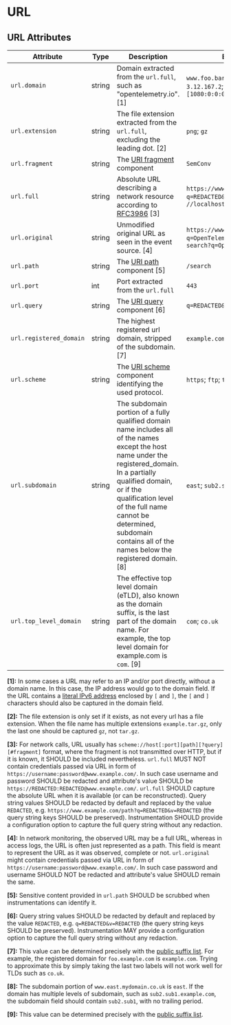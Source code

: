 <!--- Hugo front matter used to generate the website version of this page:
linkTitle: URL
--->

# URL

## URL Attributes

<!-- semconv registry.url(omit_requirement_level) -->
| Attribute  | Type | Description  | Examples  | Stability |
|---|---|---|---|---|
| `url.domain` | string | Domain extracted from the `url.full`, such as "opentelemetry.io". [1] | `www.foo.bar`; `opentelemetry.io`; `3.12.167.2`; `[1080:0:0:0:8:800:200C:417A]` | ![Experimental](https://img.shields.io/badge/-experimental-blue) |
| `url.extension` | string | The file extension extracted from the `url.full`, excluding the leading dot. [2] | `png`; `gz` | ![Experimental](https://img.shields.io/badge/-experimental-blue) |
| `url.fragment` | string | The [URI fragment](https://www.rfc-editor.org/rfc/rfc3986#section-3.5) component | `SemConv` | ![Stable](https://img.shields.io/badge/-stable-lightgreen) |
| `url.full` | string | Absolute URL describing a network resource according to [RFC3986](https://www.rfc-editor.org/rfc/rfc3986) [3] | `https://www.foo.bar/search?q=REDACTED&v=REDACTED#SemConv`; `//localhost` | ![Stable](https://img.shields.io/badge/-stable-lightgreen) |
| `url.original` | string | Unmodified original URL as seen in the event source. [4] | `https://www.foo.bar/search?q=OpenTelemetry#SemConv`; `search?q=OpenTelemetry` | ![Experimental](https://img.shields.io/badge/-experimental-blue) |
| `url.path` | string | The [URI path](https://www.rfc-editor.org/rfc/rfc3986#section-3.3) component [5] | `/search` | ![Stable](https://img.shields.io/badge/-stable-lightgreen) |
| `url.port` | int | Port extracted from the `url.full` | `443` | ![Experimental](https://img.shields.io/badge/-experimental-blue) |
| `url.query` | string | The [URI query](https://www.rfc-editor.org/rfc/rfc3986#section-3.4) component [6] | `q=REDACTED&v=REDACTED` | ![Stable](https://img.shields.io/badge/-stable-lightgreen) |
| `url.registered_domain` | string | The highest registered url domain, stripped of the subdomain. [7] | `example.com`; `foo.co.uk` | ![Experimental](https://img.shields.io/badge/-experimental-blue) |
| `url.scheme` | string | The [URI scheme](https://www.rfc-editor.org/rfc/rfc3986#section-3.1) component identifying the used protocol. | `https`; `ftp`; `telnet` | ![Stable](https://img.shields.io/badge/-stable-lightgreen) |
| `url.subdomain` | string | The subdomain portion of a fully qualified domain name includes all of the names except the host name under the registered_domain. In a partially qualified domain, or if the qualification level of the full name cannot be determined, subdomain contains all of the names below the registered domain. [8] | `east`; `sub2.sub1` | ![Experimental](https://img.shields.io/badge/-experimental-blue) |
| `url.top_level_domain` | string | The effective top level domain (eTLD), also known as the domain suffix, is the last part of the domain name. For example, the top level domain for example.com is `com`. [9] | `com`; `co.uk` | ![Experimental](https://img.shields.io/badge/-experimental-blue) |

**[1]:** In some cases a URL may refer to an IP and/or port directly, without a domain name. In this case, the IP address would go to the domain field. If the URL contains a [literal IPv6 address](https://www.rfc-editor.org/rfc/rfc2732#section-2) enclosed by `[` and `]`, the `[` and `]` characters should also be captured in the domain field.

**[2]:** The file extension is only set if it exists, as not every url has a file extension. When the file name has multiple extensions `example.tar.gz`, only the last one should be captured `gz`, not `tar.gz`.

**[3]:** For network calls, URL usually has `scheme://host[:port][path][?query][#fragment]` format, where the fragment is not transmitted over HTTP, but if it is known, it SHOULD be included nevertheless.
`url.full` MUST NOT contain credentials passed via URL in form of `https://username:password@www.example.com/`. In such case username and password SHOULD be redacted and attribute's value SHOULD be `https://REDACTED:REDACTED@www.example.com/`.
`url.full` SHOULD capture the absolute URL when it is available (or can be reconstructed).
Query string values SHOULD be redacted by default and replaced by the value `REDACTED`, e.g. `https://www.example.com/path?q=REDACTED&v=REDACTED` (the query string keys SHOULD be preserved).
Instrumentation SHOULD provide a configuration option to capture the full query string without any redaction.

**[4]:** In network monitoring, the observed URL may be a full URL, whereas in access logs, the URL is often just represented as a path. This field is meant to represent the URL as it was observed, complete or not.
`url.original` might contain credentials passed via URL in form of `https://username:password@www.example.com/`. In such case password and username SHOULD NOT be redacted and attribute's value SHOULD remain the same.

**[5]:** Sensitive content provided in `url.path` SHOULD be scrubbed when instrumentations can identify it.

**[6]:** Query string values SHOULD be redacted by default and replaced by the value `REDACTED`, e.g. `q=REDACTED&v=REDACTED` (the query string keys SHOULD be preserved).
Instrumentation MAY provide a configuration option to capture the full query string without any redaction.

**[7]:** This value can be determined precisely with the [public suffix list](http://publicsuffix.org). For example, the registered domain for `foo.example.com` is `example.com`. Trying to approximate this by simply taking the last two labels will not work well for TLDs such as `co.uk`.

**[8]:** The subdomain portion of `www.east.mydomain.co.uk` is `east`. If the domain has multiple levels of subdomain, such as `sub2.sub1.example.com`, the subdomain field should contain `sub2.sub1`, with no trailing period.

**[9]:** This value can be determined precisely with the [public suffix list](http://publicsuffix.org).
<!-- endsemconv -->

